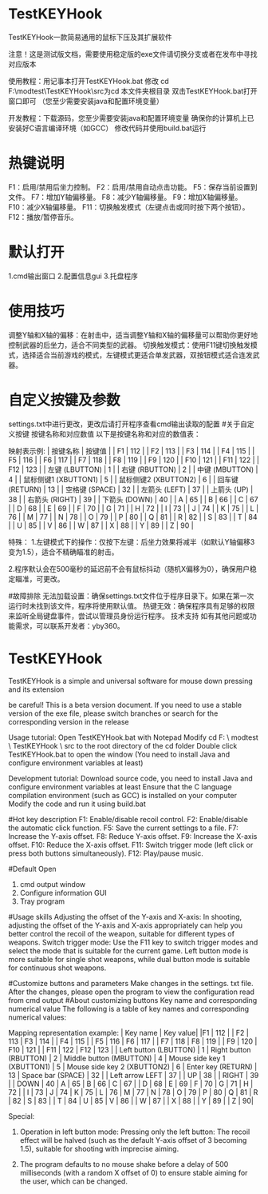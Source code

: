 # TestKEYHook
TestKEYHook一款简易通用的鼠标下压及其扩展软件

注意！这是测试版文档，需要使用稳定版的exe文件请切换分支或者在发布中寻找对应版本

使用教程：用记事本打开TestKEYHook.bat
修改 cd F:\modtest\TestKEYHook\src为cd 本文件夹根目录
双击TestKEYHook.bat打开窗口即可
（您至少需要安装java和配置环境变量）

开发教程：下载源码，您至少需要安装java和配置环境变量
确保你的计算机上已安装好C语言编译环境（如GCC）
修改代码并使用build.bat运行

# 热键说明
F1：启用/禁用后坐力控制。
F2：启用/禁用自动点击功能。
F5：保存当前设置到文件。
F7：增加Y轴偏移量。
F8：减少Y轴偏移量。
F9：增加X轴偏移量。
F10：减少X轴偏移量。
F11：切换触发模式（左键点击或同时按下两个按钮）。
F12：播放/暂停音乐。

# 默认打开
1.cmd输出窗口
2.配置信息gui
3.托盘程序

# 使用技巧
调整Y轴和X轴的偏移：在射击中，适当调整Y轴和X轴的偏移量可以帮助你更好地控制武器的后坐力，适合不同类型的武器。
切换触发模式：使用F11键切换触发模式，选择适合当前游戏的模式，左键模式更适合单发武器，双按钮模式适合连发武器。

# 自定义按键及参数
settings.txt中进行更改，更改后请打开程序查看cmd输出读取的配置
#关于自定义按键
按键名称和对应数值
以下是按键名称和对应的数值表：

映射表示例: | 按键名称 | 按键值 | 
| F1 | 112 | | F2 | 113 | | F3 | 114 | | F4 | 115 | | F5 | 116 | | F6 | 117 | | F7 | 118 | | F8 | 119 | | F9 | 120 | | F10 | 121 | | F11 | 122 | | F12 | 123 | | 左键 (LBUTTON) | 1 | | 右键 (RBUTTON) | 2 | | 中键 (MBUTTON) | 4 | | 鼠标侧键1 (XBUTTON1) | 5 | | 鼠标侧键2 (XBUTTON2) | 6 | | 回车键 (RETURN) | 13 | | 空格键 (SPACE) | 32 | | 左箭头 (LEFT) | 37 | | 上箭头 (UP) | 38 | | 右箭头 (RIGHT) | 39 | | 下箭头 (DOWN) | 40 | | A | 65 | | B | 66 | | C | 67 | | D | 68 | | E | 69 | | F | 70 | | G | 71 | | H | 72 | | I | 73 | | J | 74 | | K | 75 | | L | 76 | | M | 77 | | N | 78 | | O | 79 | | P | 80 | | Q | 81 | | R | 82 | | S | 83 | | T | 84 | | U | 85 | | V | 86 | | W | 87 | | X | 88 | | Y | 89 | | Z | 90 |

特殊：
1.左键模式下的操作：仅按下左键：后坐力效果将减半（如默认Y轴偏移3变为1.5），适合不精确瞄准的射击。

2.程序默认会在500毫秒的延迟前不会有鼠标抖动（随机X偏移为0），确保用户稳定瞄准，可更改。

#故障排除
无法加载设置：确保settings.txt文件位于程序目录下。如果在第一次运行时未找到该文件，程序将使用默认值。
热键无效：确保程序具有足够的权限来监听全局键盘事件，尝试以管理员身份运行程序。
技术支持
如有其他问题或功能需求，可以联系开发者：yby360。

# TestKEYHook
TestKEYHook is a simple and universal software for mouse down pressing and its extension

be careful! This is a beta version document. If you need to use a stable version of the exe file, please switch branches or search for the corresponding version in the release

Usage tutorial: Open TestKEYHook.bat with Notepad
Modify cd F: \ modtest \ TestKEYHook \ src to the root directory of the cd folder
Double click TestKEYHook.bat to open the window
(You need to install Java and configure environment variables at least)

Development tutorial: Download source code, you need to install Java and configure environment variables at least
Ensure that the C language compilation environment (such as GCC) is installed on your computer
Modify the code and run it using build.bat

#Hot key description
F1: Enable/disable recoil control.
F2: Enable/disable the automatic click function.
F5: Save the current settings to a file.
F7: Increase the Y-axis offset.
F8: Reduce Y-axis offset.
F9: Increase the X-axis offset.
F10: Reduce the X-axis offset.
F11: Switch trigger mode (left click or press both buttons simultaneously).
F12: Play/pause music.

#Default Open
1. cmd output window
2. Configure information GUI
3. Tray program

#Usage skills
Adjusting the offset of the Y-axis and X-axis: In shooting, adjusting the offset of the Y-axis and X-axis appropriately can help you better control the recoil of the weapon, suitable for different types of weapons.
Switch trigger mode: Use the F11 key to switch trigger modes and select the mode that is suitable for the current game. Left button mode is more suitable for single shot weapons, while dual button mode is suitable for continuous shot weapons.

#Customize buttons and parameters
Make changes in the settings. txt file. After the changes, please open the program to view the configuration read from cmd output
#About customizing buttons
Key name and corresponding numerical value
The following is a table of key names and corresponding numerical values:

Mapping representation example: | Key name | Key value|
|F1 | 112 | | F2 | 113 | F3 | 114 | | F4 | 115 | | F5 | 116 | F6 | 117 | | F7 | 118 | F8 | 119 | | F9 | 120 | F10 | 121 | | F11 | 122 | F12 | 123 | | Left button (LBUTTON) | 1 | Right button (RBUTTON) | 2 | Middle button (MBUTTON) | 4 | Mouse side key 1 (XBUTTON1) | 5 | Mouse side key 2 (XBUTTON2) | 6 | Enter key (RETURN) | 13 | Space bar (SPACE) | 32 | | Left arrow LEFT | 37 | | UP | 38 | | RIGHT | 39 | | DOWN | 40 | A | 65 | B | 66 | C | 67 | | D | 68 | E | 69 | F | 70 | G | 71 | H | 72 | | I | 73 | J | 74 | K | 75 | L | 76 | M | 77 | N | 78 | O | 79 | P | 80 | Q | 81 | R | 82 | S | 83 | | T | 84 | U | 85 | V | 86 | | W | 87 | | X | 88 | | Y | 89 | | Z | 90|

Special:
1. Operation in left button mode: Pressing only the left button: The recoil effect will be halved (such as the default Y-axis offset of 3 becoming 1.5), suitable for shooting with imprecise aiming.

2. The program defaults to no mouse shake before a delay of 500 milliseconds (with a random X offset of 0) to ensure stable aiming for the user, which can be changed.
